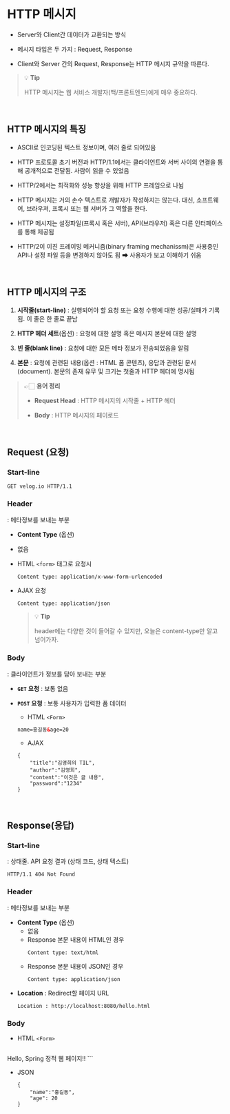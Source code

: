 # HTTP 메시지

- Server와 Client간 데이터가 교환되는 방식

- 메시지 타입은 두 가지 : Request, Response

- Client와 Server 간의 Request, Response는 HTTP 메시지 규약을 따른다.

> 💡 **Tip**
>
> HTTP 메시지는 웹 서비스 개발자(백/프론트엔드)에게 매우 중요하다.

<br>

## HTTP 메시지의 특징

- ASCII로 인코딩된 텍스트 정보이며, 여러 줄로 되어있음

- HTTP 프로토콜 초기 버전과 HTTP/1.1에서는 클라이언트와 서버 사이의 연결을 통해 공개적으로 전달됨. 사람이 읽을 수 있었음

- HTTP/2에서는 최적화와 성능 향상을 위해 HTTP 프레임으로 나뉨

- HTTP 메시지는 거의 손수 텍스트로 개발자가 작성하지는 않는다. 대신, 소프트웨어, 브라우저, 프록시 또는 웹 서버가 그 역할을 한다.

- HTTP 메시지는 설정파일(프록시 혹은 서버), API(브라우저) 혹은 다른 인터페이스를 통해 제공됨

- HTTP/2이 이진 프레이밍 메커니즘(binary framing mechanissm)은 사용중인 API나 설정 파일 등을 변경하지 않아도 됨 ➡ 사용자가 보고 이해하기 쉬움

<br>

## HTTP 메시지의 구조

1. **시작줄(start-line)** : 실행되어야 할 요청 또는 요청 수행에 대한 성공/실패가 기록됨. 이 줄은 한 줄로 끝남

2. **HTTP 헤더 세트**(옵션) : 요청에 대한 설명 혹은 메시지 본문에 대한 설명

3. **빈 줄(blank line)** : 요청에 대한 모든 메타 정보가 전송되었음을 알림

4. **본문** : 요청에 관련된 내용(옵션 : HTML 폼 콘텐츠), 응답과 관련된 문서 (document). 본문의 존재 유무 및 크기는 첫줄과 HTTP 헤더에 명시됨

> 👉🏻 **용어 정리**
> - **Request Head** : HTTP 메시지의 시작줄 + HTTP 헤더
> 
> - **Body** : HTTP 메시지의 페이로드

<br>

## Request (요청)

### Start-line
```
GET velog.io HTTP/1.1
```


### Header



: 메타정보를 보내는 부분
- **Content Type** (옵션)
- 없음
- HTML `<form>` 태그로 요청시
    ```html
    Content type: application/x-www-form-urlencoded
    ```
- AJAX 요청
    ```ajax
    Content type: application/json
    ```

    > 💡 **Tip**
    > 
    > header에는 다양한 것이 들어갈 수 있지만, 오늘은 content-type만 알고 넘어가자.


### Body



: 클라이언트가 정보를 담아 보내는 부분

- **`GET` 요청** : 보통 없음


- **`POST` 요청** : 보통 사용자가 입력한 폼 데이터

    - HTML `<Form>`
  ```html
  name=홍길동&age=20
  ```
    - AJAX
  ```ajax
  {
      "title":"김영희의 TIL",
      "author":"김영희",
      "content":"이것은 글 내용",
      "password":"1234"
  }
  ```

  <br>

## Response(응답)

### Start-line



: 상태줄. API 요청 결과 (상태 코드, 상태 텍스트)
```
HTTP/1.1 404 Not Found
```


### Header



: 메타정보를 보내는 부분

- **Content Type** (옵션)
    - 없음
    - Response 본문 내용이 HTML인 경우
      ```
      Content type: text/html
      ```
    - Response 본문 내용이 JSON인 경우
      ```
      Content type: application/json
      ```
- **Location**
  : Redirect할 페이지 URL
  ```
  Location : http://localhost:8080/hello.html
  ```


### Body
- HTML `<Form>`
  ```html
<!DOCTYPE html>
   <html>
     <head><title>By @ResponseBody</title></head>
     <body>Hello, Spring 정적 웹 페이지!! </body>
   </html>
   ```

- JSON
  ```ajax
  { 
      "name":"홍길동",
      "age": 20
  }
  ```